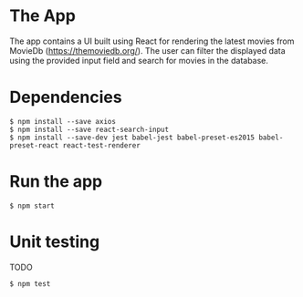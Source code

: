 # The App
The app contains a UI built using React for rendering the latest movies from MovieDb (https://themoviedb.org/).
The user can filter the displayed data using the provided input field and search for movies in the database.

# Dependencies
    $ npm install --save axios
    $ npm install --save react-search-input
    $ npm install --save-dev jest babel-jest babel-preset-es2015 babel-preset-react react-test-renderer

# Run the app
    $ npm start

# Unit testing
TODO

    $ npm test
